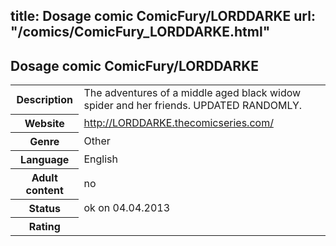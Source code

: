 title: Dosage comic ComicFury/LORDDARKE
url: "/comics/ComicFury_LORDDARKE.html"
---
Dosage comic ComicFury/LORDDARKE
-----------------------------------------

<table class="comicinfo">
<tr>
<th>Description</th><td>The adventures of a middle aged black widow spider and her friends. UPDATED RANDOMLY.</td>
</tr>
<tr>
<th>Website</th><td><a href="http://LORDDARKE.thecomicseries.com/">http://LORDDARKE.thecomicseries.com/</a></td>
</tr>
<tr>
<th>Genre</th><td>Other</td>
</tr>
<tr>
<th>Language</th><td>English</td>
</tr>
<tr>
<th>Adult content</th><td>no</td>
</tr>
<tr>
<th>Status</th><td>ok on 04.04.2013</td>
</tr>
<tr>
<th>Rating</th><td><div class="g-plusone" data-size="standard" data-annotation="bubble"
 data-href="http://LORDDARKE.thecomicseries.com/"></div></td>
</tr>
</table>
<script type="text/javascript">
  (function() {
    var po = document.createElement('script'); po.type = 'text/javascript'; po.async = true;
    po.src = 'https://apis.google.com/js/plusone.js';
    var s = document.getElementsByTagName('script')[0]; s.parentNode.insertBefore(po, s);
  })();
</script>
